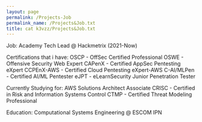 ```yaml
---
layout: page
permalink: /Projects-Job
permalink_name: /Projects&Job.txt
title: cat k3vzz/Projects&Job.txt
---
```


Job:
Academy Tech Lead @ Hackmetrix (2021-Now)

Certifications that i have:
OSCP - OffSec Certified Professional
OSWE - Offensive Security Web Expert
CAPenX - Certified AppSec Pentesting eXpert
CCPEnX-AWS - Certified Cloud Pentesting eXpert-AWS 
C-AI/MLPen - Certified AI/ML Pentester
eJPT - eLearnSecurity Junior Penetration Tester

Currently Studying for:
AWS Solutions Architect Associate
CRISC - Certified in Risk and Information Systems Control
CTMP - Certified Threat Modeling Professional


Education:
Computational Systems Engineering @ ESCOM IPN
